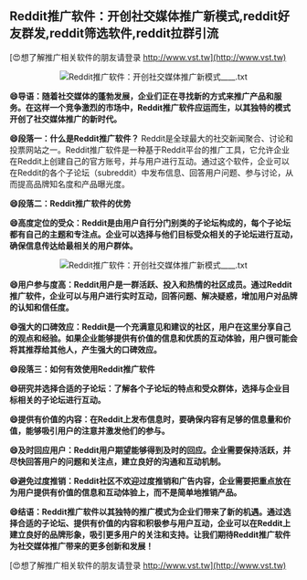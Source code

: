 ## **Reddit推广软件：开创社交媒体推广新模式,reddit好友群发,reddit筛选软件,reddit拉群引流**

[😍想了解推广相关软件的朋友请登录 http://www.vst.tw](http://www.vst.tw)

 <center><img src="https://vst.tw/MP4/tuiguang/png/8.png" alt="Reddit推广软件：开创社交媒体推广新模式____.txt"></center>

**😄导语：随着社交媒体的蓬勃发展，企业们正在寻找新的方式来推广产品和服务。在这样一个竞争激烈的市场中，Reddit推广软件应运而生，以其独特的模式开创了社交媒体推广的新时代。**

**😄段落一：什么是Reddit推广软件？**
Reddit是全球最大的社交新闻聚合、讨论和投票网站之一。Reddit推广软件是一种基于Reddit平台的推广工具，它允许企业在Reddit上创建自己的官方账号，并与用户进行互动。通过这个软件，企业可以在Reddit的各个子论坛（subreddit）中发布信息、回答用户问题、参与讨论，从而提高品牌知名度和产品曝光度。

**😄段落二：Reddit推广软件的优势**

**😄高度定位的受众：Reddit是由用户自行分门别类的子论坛构成的，每个子论坛都有自己的主题和专注点。企业可以选择与他们目标受众相关的子论坛进行互动，确保信息传达给最相关的用户群体。**

 <center><img src="https://vst.tw/MP4/tuiguang/png/1.png" alt="Reddit推广软件：开创社交媒体推广新模式____.txt"></center>

**😄用户参与度高：Reddit用户是一群活跃、投入和热情的社区成员。通过Reddit推广软件，企业可以与用户进行实时互动，回答问题、解决疑惑，增加用户对品牌的认知和信任度。**

**😄强大的口碑效应：Reddit是一个充满意见和建议的社区，用户在这里分享自己的观点和经验。如果企业能够提供有价值的信息和优质的互动体验，用户很可能会将其推荐给其他人，产生强大的口碑效应。**

**😄段落三：如何有效使用Reddit推广软件**

**😄研究并选择合适的子论坛：了解各个子论坛的特点和受众群体，选择与企业目标相关的子论坛进行互动。**

**😄提供有价值的内容：在Reddit上发布信息时，要确保内容有足够的信息量和价值，能够吸引用户的注意并激发他们的参与。**

**😄及时回应用户：Reddit用户期望能够得到及时的回应。企业需要保持活跃，并尽快回答用户的问题和关注点，建立良好的沟通和互动机制。**

**😄避免过度推销：Reddit社区不欢迎过度推销和广告内容，企业需要把重点放在为用户提供有价值的信息和互动体验上，而不是简单地推销产品。**

**😄结语：Reddit推广软件以其独特的推广模式为企业们带来了新的机遇。通过选择合适的子论坛、提供有价值的内容和积极参与用户互动，企业可以在Reddit上建立良好的品牌形象，吸引更多用户的关注和支持。让我们期待Reddit推广软件为社交媒体推广带来的更多创新和发展！**

[😍想了解推广相关软件的朋友请登录 http://www.vst.tw](http://www.vst.tw)



